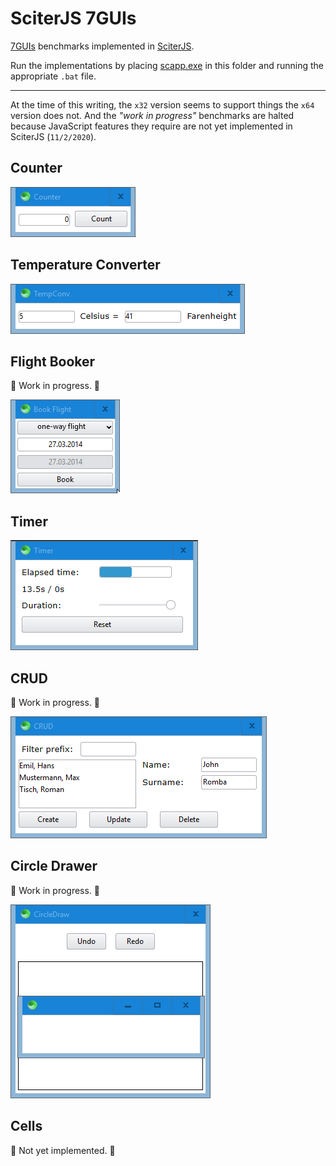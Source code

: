 # SciterJS 7GUIs

[7GUIs](https://eugenkiss.github.io/7guis/tasks) benchmarks implemented in [SciterJS](https://sciter.com).

Run the implementations by placing [scapp.exe](https://github.com/c-smile/sciter-js-sdk/tree/main/bin.win/x32) in this folder and running the appropriate `.bat` file.
_____________
At the time of this writing, the `x32` version seems to support things the `x64` version does not.  And the *"work in progress"* benchmarks are halted because JavaScript features they require are not yet implemented in SciterJS (`11/2/2020`).

## Counter

![screenshot](screenshots/counter.gif)

## Temperature Converter

![screenshot](screenshots/temperature-converter.gif)

## Flight Booker

:construction: Work in progress. :construction:

![screenshot](screenshots/flight-booker.gif)

## Timer

![screenshot](screenshots/timer.gif)

## CRUD

:construction: Work in progress. :construction:

![screenshot](screenshots/crud.png)

## Circle Drawer

:construction: Work in progress. :construction:

![screenshot](screenshots/circle-drawer.png)

## Cells

:construction: Not yet implemented. :construction: